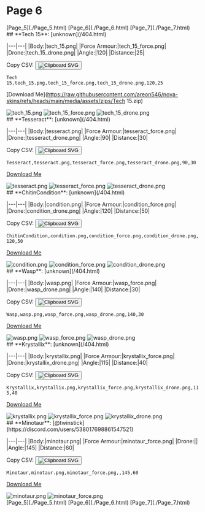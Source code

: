 # Page 6

<section class="nav">
[Page_5](./Page_5.html)
[Page_6](./Page_6.html)
[Page_7](./Page_7.html)
</section>
<section class='skins'>
<section class='skin'>
## **Tech 15**:
[unknown](/404.html)


|---|---|
|Body:|tech_15.png|
|Force Armour:|tech_15_force.png|
|Drone:|tech_15_drone.png|
|Angle:|120|
|Distance:|25|

Copy CSV: <button class='copier' csv='Tech 15,tech_15.png,tech_15_force.png,tech_15_drone.png,120,25'><img src='/static/svg/copy.svg' alt='Clipboard SVG'></img></button>

<code class='csv'>Tech 15,tech_15.png,tech_15_force.png,tech_15_drone.png,120,25</code>

[Download Me](https://raw.githubusercontent.com/areon546/nova-skins/refs/heads/main/media/assets/zips/Tech 15.zip)

<section class='media'>
<img src='https://raw.githubusercontent.com/areon546/nova-skins/refs/heads/main/media/custom_skins/tech_15.png' alt='tech_15.png' class='body'></img>
<img src='https://raw.githubusercontent.com/areon546/nova-skins/refs/heads/main/media/custom_skins/tech_15_force.png' alt='tech_15_force.png' class='force'></img>
<img src='https://raw.githubusercontent.com/areon546/nova-skins/refs/heads/main/media/custom_skins/tech_15_drone.png' alt='tech_15_drone.png' class='drone'></img>

</section>
</section>
<section class='skin'>
## **Tesseract**:
[unknown](/404.html)


|---|---|
|Body:|tesseract.png|
|Force Armour:|tesseract_force.png|
|Drone:|tesseract_drone.png|
|Angle:|90|
|Distance:|30|

Copy CSV: <button class='copier' csv='Tesseract,tesseract.png,tesseract_force.png,tesseract_drone.png,90,30'><img src='/static/svg/copy.svg' alt='Clipboard SVG'></img></button>

<code class='csv'>Tesseract,tesseract.png,tesseract_force.png,tesseract_drone.png,90,30</code>

[Download Me](https://raw.githubusercontent.com/areon546/nova-skins/refs/heads/main/media/assets/zips/Tesseract.zip)

<section class='media'>
<img src='https://raw.githubusercontent.com/areon546/nova-skins/refs/heads/main/media/custom_skins/tesseract.png' alt='tesseract.png' class='body'></img>
<img src='https://raw.githubusercontent.com/areon546/nova-skins/refs/heads/main/media/custom_skins/tesseract_force.png' alt='tesseract_force.png' class='force'></img>
<img src='https://raw.githubusercontent.com/areon546/nova-skins/refs/heads/main/media/custom_skins/tesseract_drone.png' alt='tesseract_drone.png' class='drone'></img>

</section>
</section>
<section class='skin'>
## **ChitinCondition**:
[unknown](/404.html)


|---|---|
|Body:|condition.png|
|Force Armour:|condition_force.png|
|Drone:|condition_drone.png|
|Angle:|120|
|Distance:|50|

Copy CSV: <button class='copier' csv='ChitinCondition,condition.png,condition_force.png,condition_drone.png,120,50'><img src='/static/svg/copy.svg' alt='Clipboard SVG'></img></button>

<code class='csv'>ChitinCondition,condition.png,condition_force.png,condition_drone.png,120,50</code>

[Download Me](https://raw.githubusercontent.com/areon546/nova-skins/refs/heads/main/media/assets/zips/ChitinCondition.zip)

<section class='media'>
<img src='https://raw.githubusercontent.com/areon546/nova-skins/refs/heads/main/media/custom_skins/condition.png' alt='condition.png' class='body'></img>
<img src='https://raw.githubusercontent.com/areon546/nova-skins/refs/heads/main/media/custom_skins/condition_force.png' alt='condition_force.png' class='force'></img>
<img src='https://raw.githubusercontent.com/areon546/nova-skins/refs/heads/main/media/custom_skins/condition_drone.png' alt='condition_drone.png' class='drone'></img>

</section>
</section>
<section class='skin'>
## **Wasp**:
[unknown](/404.html)


|---|---|
|Body:|wasp.png|
|Force Armour:|wasp_force.png|
|Drone:|wasp_drone.png|
|Angle:|140|
|Distance:|30|

Copy CSV: <button class='copier' csv='Wasp,wasp.png,wasp_force.png,wasp_drone.png,140,30'><img src='/static/svg/copy.svg' alt='Clipboard SVG'></img></button>

<code class='csv'>Wasp,wasp.png,wasp_force.png,wasp_drone.png,140,30</code>

[Download Me](https://raw.githubusercontent.com/areon546/nova-skins/refs/heads/main/media/assets/zips/Wasp.zip)

<section class='media'>
<img src='https://raw.githubusercontent.com/areon546/nova-skins/refs/heads/main/media/custom_skins/wasp.png' alt='wasp.png' class='body'></img>
<img src='https://raw.githubusercontent.com/areon546/nova-skins/refs/heads/main/media/custom_skins/wasp_force.png' alt='wasp_force.png' class='force'></img>
<img src='https://raw.githubusercontent.com/areon546/nova-skins/refs/heads/main/media/custom_skins/wasp_drone.png' alt='wasp_drone.png' class='drone'></img>

</section>
</section>
<section class='skin'>
## **Krystallix**:
[unknown](/404.html)


|---|---|
|Body:|krystallix.png|
|Force Armour:|krystallix_force.png|
|Drone:|krystallix_drone.png|
|Angle:|115|
|Distance:|40|

Copy CSV: <button class='copier' csv='Krystallix,krystallix.png,krystallix_force.png,krystallix_drone.png,115,40'><img src='/static/svg/copy.svg' alt='Clipboard SVG'></img></button>

<code class='csv'>Krystallix,krystallix.png,krystallix_force.png,krystallix_drone.png,115,40</code>

[Download Me](https://raw.githubusercontent.com/areon546/nova-skins/refs/heads/main/media/assets/zips/Krystallix.zip)

<section class='media'>
<img src='https://raw.githubusercontent.com/areon546/nova-skins/refs/heads/main/media/custom_skins/krystallix.png' alt='krystallix.png' class='body'></img>
<img src='https://raw.githubusercontent.com/areon546/nova-skins/refs/heads/main/media/custom_skins/krystallix_force.png' alt='krystallix_force.png' class='force'></img>
<img src='https://raw.githubusercontent.com/areon546/nova-skins/refs/heads/main/media/custom_skins/krystallix_drone.png' alt='krystallix_drone.png' class='drone'></img>

</section>
</section>
<section class='skin'>
## **Minotaur**:
[@twinstick](https://discord.com/users/538017698861547521)


|---|---|
|Body:|minotaur.png|
|Force Armour:|minotaur_force.png|
|Drone:||
|Angle:|145|
|Distance:|60|

Copy CSV: <button class='copier' csv='Minotaur,minotaur.png,minotaur_force.png,,145,60'><img src='/static/svg/copy.svg' alt='Clipboard SVG'></img></button>

<code class='csv'>Minotaur,minotaur.png,minotaur_force.png,,145,60</code>

[Download Me](https://raw.githubusercontent.com/areon546/nova-skins/refs/heads/main/media/assets/zips/Minotaur.zip)

<section class='media'>
<img src='https://raw.githubusercontent.com/areon546/nova-skins/refs/heads/main/media/custom_skins/minotaur.png' alt='minotaur.png' class='body'></img>
<img src='https://raw.githubusercontent.com/areon546/nova-skins/refs/heads/main/media/custom_skins/minotaur_force.png' alt='minotaur_force.png' class='force'></img>

</section>
</section>
</section
<section class="nav">
[Page_5](./Page_5.html)
[Page_6](./Page_6.html)
[Page_7](./Page_7.html)
</section>